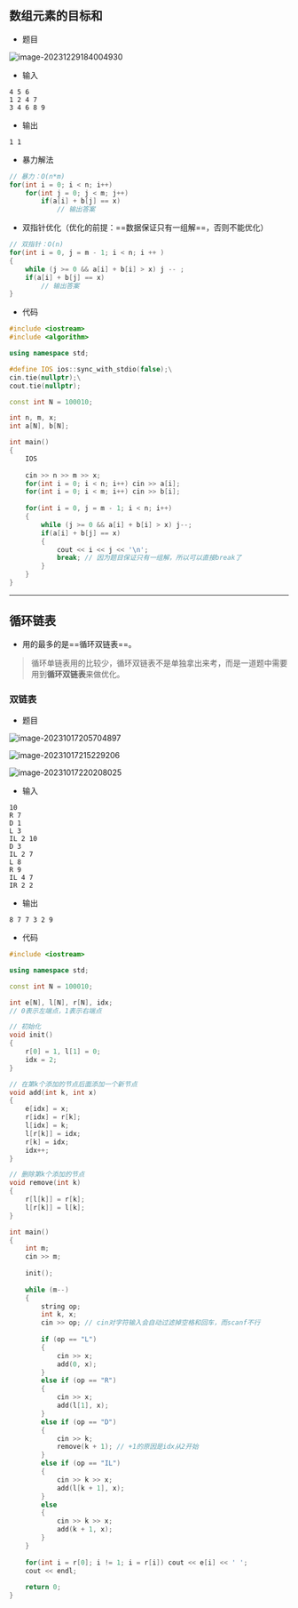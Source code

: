 ## 数组元素的目标和

+ 题目

![image-20231229184004930](image/6目标和+循环链表/image-20231229184004930.png)

+ 输入

```
4 5 6
1 2 4 7
3 4 6 8 9
```

+ 输出

```
1 1
```

+ 暴力解法

```C++
// 暴力：O(n*m)
for(int i = 0; i < n; i++)
    for(int j = 0; j < m; j++)
        if(a[i] + b[j] == x)
            // 输出答案
```

+ 双指针优化（优化的前提：==数据保证只有一组解==，否则不能优化）

```C++
// 双指针：O(n)
for(int i = 0, j = m - 1; i < n; i ++ )
{
	while (j >= 0 && a[i] + b[i] > x) j -- ;
    if(a[i] + b[j] == x)
    	// 输出答案
}
```

+ 代码

```C++
#include <iostream>
#include <algorithm>

using namespace std;

#define IOS ios::sync_with_stdio(false);\
cin.tie(nullptr);\
cout.tie(nullptr);

const int N = 100010;

int n, m, x;
int a[N], b[N];

int main()
{
    IOS
    
    cin >> n >> m >> x;
    for(int i = 0; i < n; i++) cin >> a[i];
    for(int i = 0; i < m; i++) cin >> b[i];
    
    for(int i = 0, j = m - 1; i < n; i++)
    {
        while (j >= 0 && a[i] + b[i] > x) j--;
        if(a[i] + b[j] == x)
        {
            cout << i << j << '\n';
    		break; // 因为题目保证只有一组解，所以可以直接break了
        }
    }
}
```

****

## 循环链表

+ 用的最多的是==循环双链表==。

> 循环单链表用的比较少，循环双链表不是单独拿出来考，而是一道题中需要用到**循环双链表**来做优化。

### 双链表

- 题目

![image-20231017205704897](image\image-20231017205704897.png)

![image-20231017215229206](image\image-20231017215229206.png)

![image-20231017220208025](image\image-20231017220208025.png)

+ 输入

```
10
R 7
D 1
L 3
IL 2 10
D 3
IL 2 7
L 8
R 9
IL 4 7
IR 2 2
```

+ 输出

```
8 7 7 3 2 9
```

+ 代码

```C++
#include <iostream>

using namespace std;

const int N = 100010;

int e[N], l[N], r[N], idx;
// 0表示左端点，1表示右端点

// 初始化
void init()
{
    r[0] = 1, l[1] = 0;
    idx = 2;
}

// 在第k个添加的节点后面添加一个新节点
void add(int k, int x)
{
    e[idx] = x;
    r[idx] = r[k];
    l[idx] = k;
    l[r[k]] = idx;
    r[k] = idx;
    idx++;
}

// 删除第k个添加的节点
void remove(int k)
{
    r[l[k]] = r[k];
    l[r[k]] = l[k];
}

int main()
{
    int m;
    cin >> m;
    
    init();
    
    while (m--)
    {
        string op;
        int k, x;
        cin >> op; // cin对字符输入会自动过滤掉空格和回车，而scanf不行
        
        if (op == "L")
        {
            cin >> x;
            add(0, x);
        }
        else if (op == "R")
        {
            cin >> x;
            add(l[1], x);
        }
        else if (op == "D")
        {
            cin >> k;
            remove(k + 1); // +1的原因是idx从2开始
        }
        else if (op == "IL")
        {
            cin >> k >> x;
            add(l[k + 1], x);
        }
        else
        {
            cin >> k >> x;
            add(k + 1, x);
        }
    }
    
    for(int i = r[0]; i != 1; i = r[i]) cout << e[i] << ' ';
    cout << endl;
    
    return 0;
}
```

